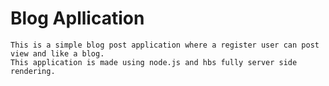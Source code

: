# Blog Apllication

    This is a simple blog post application where a register user can post view and like a blog.
    This application is made using node.js and hbs fully server side rendering.